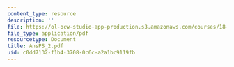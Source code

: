 ```yaml
---
content_type: resource
description: ''
file: https://ol-ocw-studio-app-production.s3.amazonaws.com/courses/18-04-complex-variables-with-applications-fall-1999/c0dd7132f1b437080c6ca2a1bc9119fb_AnsPS_2.pdf
file_type: application/pdf
resourcetype: Document
title: AnsPS_2.pdf
uid: c0dd7132-f1b4-3708-0c6c-a2a1bc9119fb
---
```

